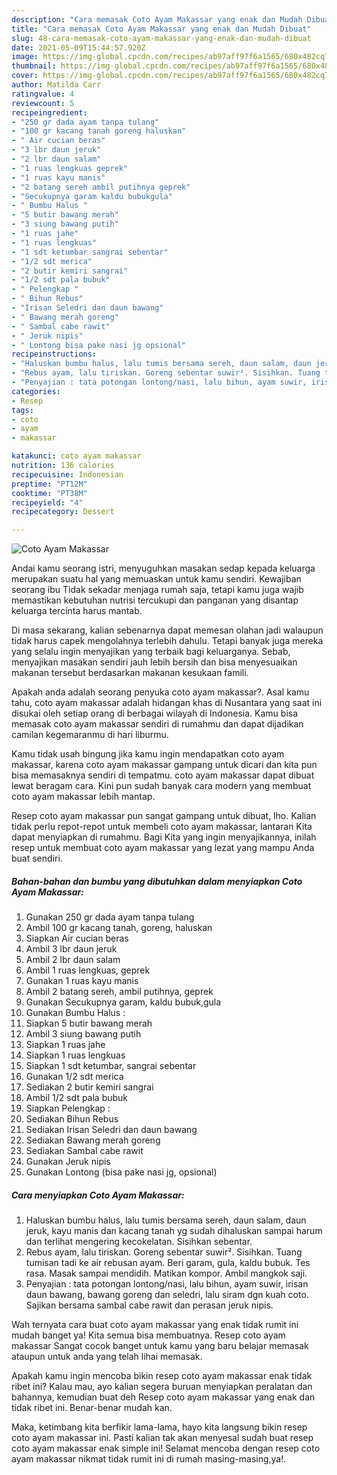 ```yaml
---
description: "Cara memasak Coto Ayam Makassar yang enak dan Mudah Dibuat"
title: "Cara memasak Coto Ayam Makassar yang enak dan Mudah Dibuat"
slug: 48-cara-memasak-coto-ayam-makassar-yang-enak-dan-mudah-dibuat
date: 2021-05-09T15:44:57.920Z
image: https://img-global.cpcdn.com/recipes/ab97aff97f6a1565/680x482cq70/coto-ayam-makassar-foto-resep-utama.jpg
thumbnail: https://img-global.cpcdn.com/recipes/ab97aff97f6a1565/680x482cq70/coto-ayam-makassar-foto-resep-utama.jpg
cover: https://img-global.cpcdn.com/recipes/ab97aff97f6a1565/680x482cq70/coto-ayam-makassar-foto-resep-utama.jpg
author: Matilda Carr
ratingvalue: 4
reviewcount: 5
recipeingredient:
- "250 gr dada ayam tanpa tulang"
- "100 gr kacang tanah goreng haluskan"
- " Air cucian beras"
- "3 lbr daun jeruk"
- "2 lbr daun salam"
- "1 ruas lengkuas geprek"
- "1 ruas kayu manis"
- "2 batang sereh ambil putihnya geprek"
- "Secukupnya garam kaldu bubukgula"
- " Bumbu Halus "
- "5 butir bawang merah"
- "3 siung bawang putih"
- "1 ruas jahe"
- "1 ruas lengkuas"
- "1 sdt ketumbar sangrai sebentar"
- "1/2 sdt merica"
- "2 butir kemiri sangrai"
- "1/2 sdt pala bubuk"
- " Pelengkap "
- " Bihun Rebus"
- "Irisan Seledri dan daun bawang"
- " Bawang merah goreng"
- " Sambal cabe rawit"
- " Jeruk nipis"
- " Lontong bisa pake nasi jg opsional"
recipeinstructions:
- "Haluskan bumbu halus, lalu tumis bersama sereh, daun salam, daun jeruk, kayu manis dan kacang tanah yg sudah dihaluskan sampai harum dan terlihat mengering kecokelatan. Sisihkan sebentar."
- "Rebus ayam, lalu tiriskan. Goreng sebentar suwir². Sisihkan. Tuang tumisan tadi ke air rebusan ayam. Beri garam, gula, kaldu bubuk. Tes rasa. Masak sampai mendidih. Matikan kompor. Ambil mangkok saji."
- "Penyajian : tata potongan lontong/nasi, lalu bihun, ayam suwir, irisan daun bawang, bawang goreng dan seledri, lalu siram dgn kuah coto. Sajikan bersama sambal cabe rawit dan perasan jeruk nipis."
categories:
- Resep
tags:
- coto
- ayam
- makassar

katakunci: coto ayam makassar 
nutrition: 136 calories
recipecuisine: Indonesian
preptime: "PT12M"
cooktime: "PT38M"
recipeyield: "4"
recipecategory: Dessert

---
```



![Coto Ayam Makassar](https://img-global.cpcdn.com/recipes/ab97aff97f6a1565/680x482cq70/coto-ayam-makassar-foto-resep-utama.jpg)

Andai kamu seorang istri, menyuguhkan masakan sedap kepada keluarga merupakan suatu hal yang memuaskan untuk kamu sendiri. Kewajiban seorang ibu Tidak sekadar menjaga rumah saja, tetapi kamu juga wajib memastikan kebutuhan nutrisi tercukupi dan panganan yang disantap keluarga tercinta harus mantab.

Di masa  sekarang, kalian sebenarnya dapat memesan olahan jadi walaupun tidak harus capek mengolahnya terlebih dahulu. Tetapi banyak juga mereka yang selalu ingin menyajikan yang terbaik bagi keluarganya. Sebab, menyajikan masakan sendiri jauh lebih bersih dan bisa menyesuaikan makanan tersebut berdasarkan makanan kesukaan famili. 



Apakah anda adalah seorang penyuka coto ayam makassar?. Asal kamu tahu, coto ayam makassar adalah hidangan khas di Nusantara yang saat ini disukai oleh setiap orang di berbagai wilayah di Indonesia. Kamu bisa memasak coto ayam makassar sendiri di rumahmu dan dapat dijadikan camilan kegemaranmu di hari liburmu.

Kamu tidak usah bingung jika kamu ingin mendapatkan coto ayam makassar, karena coto ayam makassar gampang untuk dicari dan kita pun bisa memasaknya sendiri di tempatmu. coto ayam makassar dapat dibuat lewat beragam cara. Kini pun sudah banyak cara modern yang membuat coto ayam makassar lebih mantap.

Resep coto ayam makassar pun sangat gampang untuk dibuat, lho. Kalian tidak perlu repot-repot untuk membeli coto ayam makassar, lantaran Kita dapat menyiapkan di rumahmu. Bagi Kita yang ingin menyajikannya, inilah resep untuk membuat coto ayam makassar yang lezat yang mampu Anda buat sendiri.

<!--inarticleads1-->

##### Bahan-bahan dan bumbu yang dibutuhkan dalam menyiapkan Coto Ayam Makassar:

1. Gunakan 250 gr dada ayam tanpa tulang
1. Ambil 100 gr kacang tanah, goreng, haluskan
1. Siapkan  Air cucian beras
1. Ambil 3 lbr daun jeruk
1. Ambil 2 lbr daun salam
1. Ambil 1 ruas lengkuas, geprek
1. Gunakan 1 ruas kayu manis
1. Ambil 2 batang sereh, ambil putihnya, geprek
1. Gunakan Secukupnya garam, kaldu bubuk,gula
1. Gunakan  Bumbu Halus :
1. Siapkan 5 butir bawang merah
1. Ambil 3 siung bawang putih
1. Siapkan 1 ruas jahe
1. Siapkan 1 ruas lengkuas
1. Siapkan 1 sdt ketumbar, sangrai sebentar
1. Gunakan 1/2 sdt merica
1. Sediakan 2 butir kemiri sangrai
1. Ambil 1/2 sdt pala bubuk
1. Siapkan  Pelengkap :
1. Sediakan  Bihun Rebus
1. Sediakan Irisan Seledri dan daun bawang
1. Sediakan  Bawang merah goreng
1. Sediakan  Sambal cabe rawit
1. Gunakan  Jeruk nipis
1. Gunakan  Lontong (bisa pake nasi jg, opsional)




<!--inarticleads2-->

##### Cara menyiapkan Coto Ayam Makassar:

1. Haluskan bumbu halus, lalu tumis bersama sereh, daun salam, daun jeruk, kayu manis dan kacang tanah yg sudah dihaluskan sampai harum dan terlihat mengering kecokelatan. Sisihkan sebentar.
1. Rebus ayam, lalu tiriskan. Goreng sebentar suwir². Sisihkan. Tuang tumisan tadi ke air rebusan ayam. Beri garam, gula, kaldu bubuk. Tes rasa. Masak sampai mendidih. Matikan kompor. Ambil mangkok saji.
1. Penyajian : tata potongan lontong/nasi, lalu bihun, ayam suwir, irisan daun bawang, bawang goreng dan seledri, lalu siram dgn kuah coto. Sajikan bersama sambal cabe rawit dan perasan jeruk nipis.




Wah ternyata cara buat coto ayam makassar yang enak tidak rumit ini mudah banget ya! Kita semua bisa membuatnya. Resep coto ayam makassar Sangat cocok banget untuk kamu yang baru belajar memasak ataupun untuk anda yang telah lihai memasak.

Apakah kamu ingin mencoba bikin resep coto ayam makassar enak tidak ribet ini? Kalau mau, ayo kalian segera buruan menyiapkan peralatan dan bahannya, kemudian buat deh Resep coto ayam makassar yang enak dan tidak ribet ini. Benar-benar mudah kan. 

Maka, ketimbang kita berfikir lama-lama, hayo kita langsung bikin resep coto ayam makassar ini. Pasti kalian tak akan menyesal sudah buat resep coto ayam makassar enak simple ini! Selamat mencoba dengan resep coto ayam makassar nikmat tidak rumit ini di rumah masing-masing,ya!.


